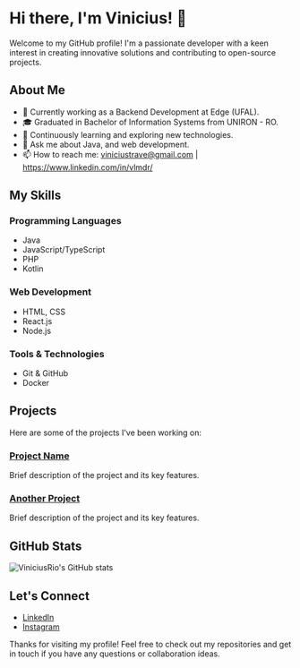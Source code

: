 # Hi there, I'm Vinicius! 👋

Welcome to my GitHub profile! I'm a passionate developer with a keen interest in creating innovative solutions and contributing to open-source projects.

## About Me

- 💼 Currently working as a Backend Development at Edge (UFAL).
- 🎓 Graduated in Bachelor of Information Systems from UNIRON - RO.
- 🌱 Continuously learning and exploring new technologies.
- 💬 Ask me about Java, and web development.
- 📫 How to reach me: viniciustrave@gmail.com | https://www.linkedin.com/in/vlmdr/

## My Skills

### Programming Languages

- Java
- JavaScript/TypeScript
- PHP
- Kotlin

### Web Development

- HTML, CSS
- React.js
- Node.js

### Tools & Technologies

- Git & GitHub
- Docker

## Projects

Here are some of the projects I've been working on:

### [Project Name](https://github.com/ViniciusRio/ProjectName)

Brief description of the project and its key features.

### [Another Project](https://github.com/ViniciusRio/AnotherProject)

Brief description of the project and its key features.

## GitHub Stats

![ViniciusRio's GitHub stats](https://github-readme-stats.vercel.app/api?username=ViniciusRio&show_icons=true&theme=radical)

## Let's Connect

- [LinkedIn](https://www.linkedin.com/in/ViniciusRio/)
- [Instagram](https://www.instagram.com/_viniciusrio/)

Thanks for visiting my profile! Feel free to check out my repositories and get in touch if you have any questions or collaboration ideas.

